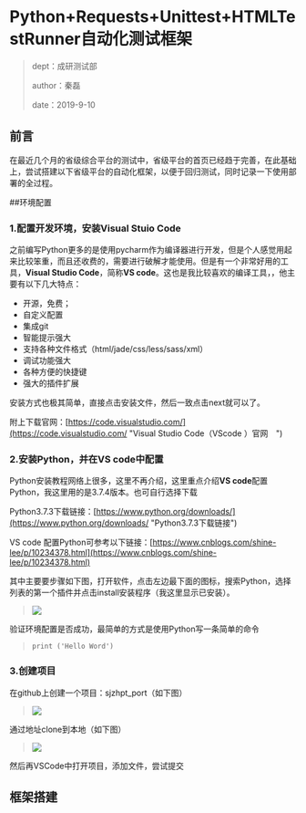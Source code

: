 # Python+Requests+Unittest+HTMLTestRunner自动化测试框架

> dept：成研测试部
> 
> author：秦磊
>
> date：2019-9-10

## 前言
在最近几个月的省级综合平台的测试中，省级平台的首页已经趋于完善，在此基础上，尝试搭建以下省级平台的自动化框架，以便于回归测试，同时记录一下使用部署的全过程。

##环境配置
### 1.配置开发环境，安装Visual Stuio Code
之前编写Python更多的是使用pycharm作为编译器进行开发，但是个人感觉用起来比较笨重，而且还收费的，需要进行破解才能使用。但是有一个非常好用的工具，**Visual Studio Code**，简称**VS code**。这也是我比较喜欢的编译工具，，他主要有以下几大特点：

- 开源，免费；
- 自定义配置
- 集成git
- 智能提示强大
- 支持各种文件格式（html/jade/css/less/sass/xml）
- 调试功能强大
- 各种方便的快捷键
- 强大的插件扩展

安装方式也极其简单，直接点击安装文件，然后一致点击next就可以了。

附上下载官网：[https://code.visualstudio.com/](https://code.visualstudio.com/ "Visual Studio Code（VScode ）官网　") 


### 2.安装Python，并在VS code中配置
Python安装教程网络上很多，这里不再介绍，这里重点介绍**VS code**配置Python，我这里用的是3.7.4版本。也可自行选择下载

Python3.7.3下载链接：[https://www.python.org/downloads/](https://www.python.org/downloads/ "Python3.7.3下载链接")

VS code 配置Python可参考以下链接：[https://www.cnblogs.com/shine-lee/p/10234378.html](https://www.cnblogs.com/shine-lee/p/10234378.html)


其中主要要步骤如下图，打开软件，点击左边最下面的图标，搜索Python，选择列表的第一个插件并点击install安装程序（我这里显示已安装）。
>![](http://bed.thunisoft.com:9000/ibed/2019/09/10/f5587bee308b4c2792a79e10bc628bfe.gif)

验证环境配置是否成功，最简单的方式是使用Python写一条简单的命令
> ```print ('Hello Word')```



### 3.创建项目

在github上创建一个项目：sjzhpt_port（如下图）

>![](http://bed.thunisoft.com:9000/ibed/2019/09/10/c11f7818860445449083e9ce829c669a.png)

通过地址clone到本地（如下图）
>![](http://bed.thunisoft.com:9000/ibed/2019/09/10/73ca91e0b5324ad19e2801db02a67e7f.png)

然后再VSCode中打开项目，添加文件，尝试提交




## 框架搭建
